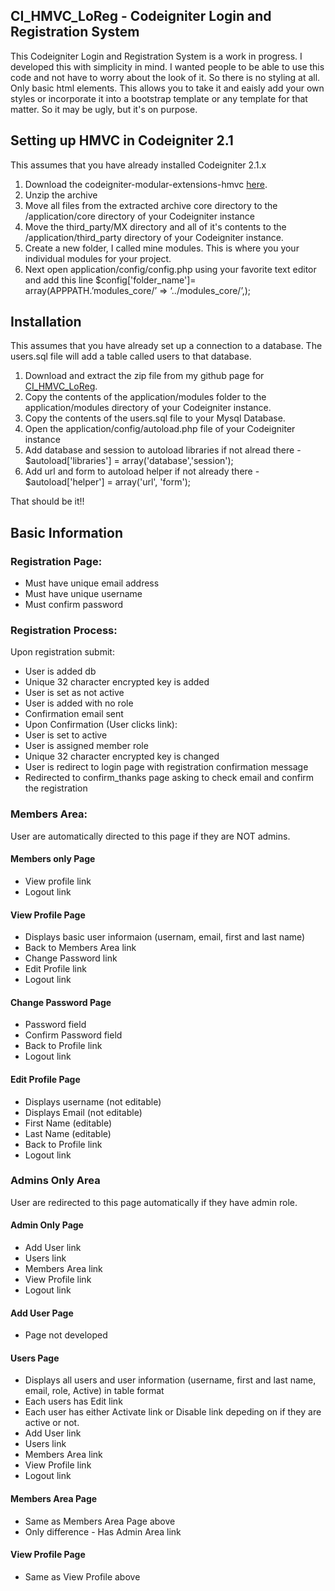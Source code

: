 ## CI_HMVC_LoReg - Codeigniter Login and Registration System

This Codeigniter Login and Registration System is a work in progress. I developed this with simplicity in mind. I wanted people to be able to use this code and not have to worry about the look of it. So there is no styling at all. Only basic html elements. This allows you to take it and eaisly add your own styles or incorporate it into a bootstrap template or any template for that matter. So it may be ugly, but it's on purpose.

## Setting up HMVC in Codeigniter 2.1

This assumes that you have already installed Codeigniter 2.1.x

1. Download the codeigniter-modular-extensions-hmvc [here](https://bitbucket.org/wiredesignz/codeigniter-modular-extensions-hmvc/get/tip.zip).
2. Unzip the archive
3. Move all files from the extracted archive core directory to the /application/core directory of your Codeigniter instance
4. Move the third_party/MX directory and all of it's contents to the /application/third_party directory of your Codeigniter instance.
5. Create a new folder, I called mine modules. This is where you your individual modules for your project.
6. Next open application/config/config.php using your favorite text editor and add this line $config['folder_name']= array(APPPATH.’modules_core/’ => ‘../modules_core/’,);

## Installation

This assumes that you have already set up a connection to a database. The users.sql file will add a table called users to that database.

1. Download and extract the zip file from my github page for [CI_HMVC_LoReg](https://github.com/gqp/CI_HMVC_LoReg).
2. Copy the contents of the application/modules folder to the application/modules directory of your Codeigniter instance.
3. Copy the contents of the users.sql file to your Mysql Database.
4. Open the application/config/autoload.php file of your Codeigniter instance
5. Add database and session to autoload libraries if not alread there - $autoload['libraries'] = array('database','session');
6. Add url and form to autoload helper if not already there - $autoload['helper'] = array('url', 'form');

That should be it!!


## Basic Information

### Registration Page:

* Must have unique email address
* Must have unique username
* Must confirm password

### Registration Process:

Upon registration submit:
* User is added db
* Unique 32 character encrypted key is added
* User is set as not active
* User is added with no role
* Confirmation email sent
* Upon Confirmation (User clicks link):
* User is set to active
* User is assigned member role
* Unique 32 character encrypted key is changed
* User is redirect to login page with registration confirmation message
* Redirected to confirm_thanks page asking to check email and confirm the registration

### Members Area:
User are automatically directed to this page if they are NOT admins.

#### Members only Page

* View profile link
* Logout link

#### View Profile Page

* Displays basic user informaion (usernam, email, first and last name)
* Back to Members Area link
* Change Password link
* Edit Profile link
* Logout link

#### Change Password Page

* Password field
* Confirm Password field
* Back to Profile link
* Logout link

#### Edit Profile Page

* Displays username (not editable)
* Displays Email (not editable)
* First Name (editable)
* Last Name (editable)
* Back to Profile link
* Logout link

### Admins Only Area
User are redirected to this page automatically if they have admin role.

#### Admin Only Page

* Add User link
* Users link
* Members Area link
* View Profile link
* Logout link

#### Add User Page

* Page not developed

#### Users Page

* Displays all users and user information (username, first and last name, email, role, Active) in table format
* Each users has Edit link
* Each user has either Activate link or Disable link depeding on if they are active or not.
* Add User link
* Users link
* Members Area link
* View Profile link
* Logout link

#### Members Area Page

* Same as Members Area Page above
* Only difference - Has Admin Area link

#### View Profile Page

* Same as View Profile above